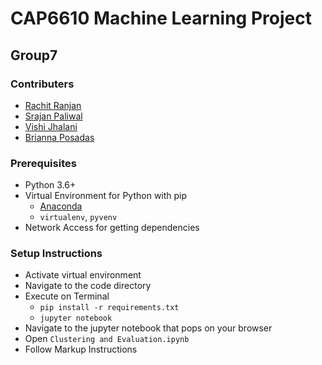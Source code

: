 # CAP6610 Machine Learning Project
## Group7
### Contributers
 - <a href="https://github.com/rachit-ranjan16">Rachit Ranjan</a>
 - <a href="https://github.com/srajanpaliwal">Srajan Paliwal</a>
 - <a href="https://github.com/vishij">Vishi Jhalani</a>
 - <a href="https://github.com/bposadas">Brianna Posadas</a>

### Prerequisites
 - Python 3.6+
 - Virtual Environment for Python with pip
   - <a href="https://conda.io/docs/user-guide/install/download.html">Anaconda</a>
   - `virtualenv`, `pyvenv`
 - Network Access for getting dependencies

### Setup Instructions
 - Activate virtual environment
 - Navigate to the code directory
 - Execute on Terminal
   - `pip install -r requirements.txt`
   - `jupyter notebook`
 - Navigate to the jupyter notebook that pops on your browser
 - Open `Clustering and Evaluation.ipynb`
 - Follow Markup Instructions

